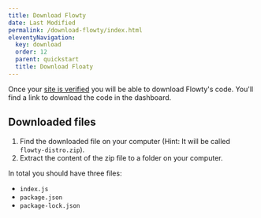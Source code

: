 ```yaml
---
title: Download Flowty
date: Last Modified
permalink: /download-flowty/index.html
eleventyNavigation:
  key: download
  order: 12
  parent: quickstart
  title: Download Floaty
---
```


Once your [site is verified](/verify-site/) you will be able to download Flowty's code.
You'll find a link to download the code in the dashboard.

## Downloaded files

1. Find the downloaded file on your computer (Hint: It will be called `flowty-distro.zip`).
1. Extract the content of the zip file to a folder on your computer.

In total you should have three files: 

- `index.js`
- `package.json`
- `package-lock.json`